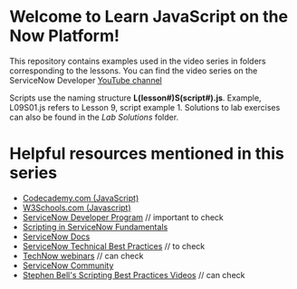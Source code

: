 # Welcome to Learn JavaScript on the Now Platform!

This repository contains examples used in the video series in folders corresponding to the lessons. 
You can find the video series on the ServiceNow Developer 
[YouTube channel](https://www.youtube.com/watch?v=62Nabpb94Jw&list=PL3rNcyAiDYK2_87aRvXEmAyD8M9DARVGK&index=1)

Scripts use the naming structure **L(lesson#)S(script#).js**. 
Example, L09S01.js refers to Lesson 9, script example 1. 
Solutions to lab exercises can also be found in the *Lab Solutions* folder.

# Helpful resources mentioned in this series

* [Codecademy.com (JavaScript)](https://www.codecademy.com/catalog/language/javascript)
* [W3Schools.com (Javascript)](https://www.w3schools.com/js/default.asp)
* [ServiceNow Developer Program](https://developer.servicenow.com) // important to check
* [Scripting in ServiceNow Fundamentals](https://www.servicenow.com/services/training-and-certification/scripting-in-servicenow-training.html)
* [ServiceNow Docs](https://docs.servicenow.com)
* [ServiceNow Technical Best Practices](https://developer.servicenow.com/dev.do#!/guides/quebec/now-platform/tpb-guide/scripting_technical_best_practices) // to check 
* [TechNow webinars](https://devlink.sn/technow) // can check
* [ServiceNow Community](https://community.servicenow.com)
* [Stephen Bell's Scripting Best Practices Videos](https://www.youtube.com/user/ServiceNowCommunity/search?query=scripting+best+practices) // can check
